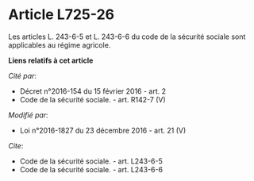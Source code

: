 # Article L725-26

Les articles L. 243-6-5 et L. 243-6-6 du code de la sécurité sociale sont applicables au régime agricole.

**Liens relatifs à cet article**

_Cité par_:

  - Décret n°2016-154 du 15 février 2016 - art. 2
  - Code de la sécurité sociale. - art. R142-7 (V)

_Modifié par_:

  - Loi n°2016-1827 du 23 décembre 2016 - art. 21 (V)

_Cite_:

  - Code de la sécurité sociale. - art. L243-6-5
  - Code de la sécurité sociale. - art. L243-6-6
